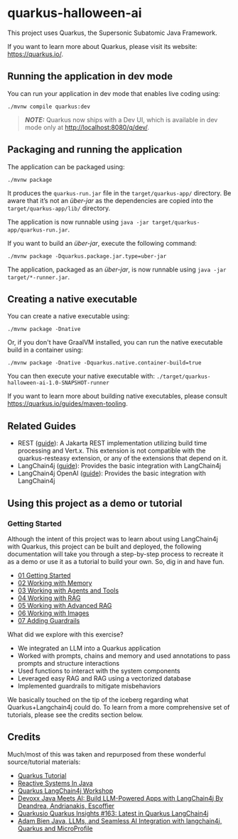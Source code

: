 # quarkus-halloween-ai

This project uses Quarkus, the Supersonic Subatomic Java Framework.

If you want to learn more about Quarkus, please visit its website: <https://quarkus.io/>.

## Running the application in dev mode

You can run your application in dev mode that enables live coding using:

```shell script
./mvnw compile quarkus:dev
```

> **_NOTE:_**  Quarkus now ships with a Dev UI, which is available in dev mode only at <http://localhost:8080/q/dev/>.

## Packaging and running the application

The application can be packaged using:

```shell script
./mvnw package
```

It produces the `quarkus-run.jar` file in the `target/quarkus-app/` directory.
Be aware that it’s not an _über-jar_ as the dependencies are copied into the `target/quarkus-app/lib/` directory.

The application is now runnable using `java -jar target/quarkus-app/quarkus-run.jar`.

If you want to build an _über-jar_, execute the following command:

```shell script
./mvnw package -Dquarkus.package.jar.type=uber-jar
```

The application, packaged as an _über-jar_, is now runnable using `java -jar target/*-runner.jar`.

## Creating a native executable

You can create a native executable using:

```shell script
./mvnw package -Dnative
```

Or, if you don't have GraalVM installed, you can run the native executable build in a container using:

```shell script
./mvnw package -Dnative -Dquarkus.native.container-build=true
```

You can then execute your native executable with: `./target/quarkus-halloween-ai-1.0-SNAPSHOT-runner`

If you want to learn more about building native executables, please consult <https://quarkus.io/guides/maven-tooling>.

## Related Guides

- REST ([guide](https://quarkus.io/guides/rest)): A Jakarta REST implementation utilizing build time processing and Vert.x. This extension is not 
compatible with the quarkus-resteasy extension, or any of the extensions that depend on it.
- LangChain4j ([guide](https://docs.quarkiverse.io/quarkus-langchain4j/dev/index.html)): Provides the basic integration with LangChain4j
- LangChain4j OpenAI ([guide](https://docs.quarkiverse.io/quarkus-langchain4j/dev/index.html)): Provides the basic integration with LangChain4j

## Using this project as a demo or tutorial

### Getting Started

Although the intent of this project was to learn about using LangChain4j with Quarkus, this project can be built and deployed, the following documentation will take you through a step-by-step 
process to recreate it as a demo or use it as a tutorial to build your own.  So, dig in and have fun.

- [01 Getting Started](./docs/01-getting-started.md)
- [02 Working with Memory](./docs/02-working-with-memory.md)
- [03 Working with Agents and Tools](./docs/03-working-with-agents-and-tools.md)
- [04 Working with RAG](./docs/04-working-with-rag.md)
- [05 Working with Advanced RAG](./docs/05-working-with-advanced-rag.md)
- [06 Working with Images](./docs/06-working-with-images.md)
- [07 Adding Guardrails](./docs/07-adding-some-guardrails.md)

What did we explore with this exercise?

- We integrated an LLM into a Quarkus application
- Worked with prompts, chains and memory and used annotations to pass prompts and structure interactions
- Used functions to interact with the system components
- Leveraged easy RAG and RAG using a vectorized database
- Implemented guardrails to mitigate misbehaviors

We basically touched on the tip of the iceberg regarding what Quarkus+Langchain4j could do.  To learn from a more comprehensive
set of tutorials, please see the credits section below.

## Credits

Much/most of this was taken and repurposed from these wonderful source/tutorial materials:

- [Quarkus Tutorial](https://redhat-developer-demos.github.io/quarkus-tutorial/quarkus-tutorial/index.html)
- [Reactive Systems In Java](https://github.com/cescoffier/reactive-systems-in-java)
- [Quarkus LangChain4j Workshop](https://github.com/cescoffier/quarkus-langchain4j-workshop)
- [Devoxx Java Meets AI: Build LLM-Powered Apps with LangChain4j By Deandrea, Andrianakis, Escoffier](https://www.youtube.com/watch?v=jzuP6l54kWA)
- [Quarkusio Quarkus Insights #163: Latest in Quarkus LangChain4j](https://www.youtube.com/watch?v=EeR_8HMFwN4)
- [Adam Bien Java, LLMs, and Seamless AI Integration with langchain4j, Quarkus and MicroProfile](https://www.youtube.com/watch?v=jze1vH2rZ2U)

